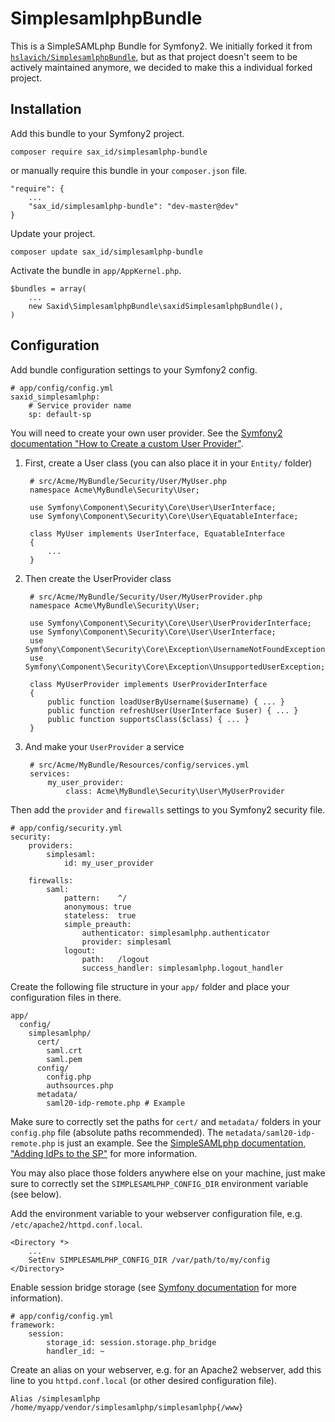 SimplesamlphpBundle
===================

This is a SimpleSAMLphp Bundle for Symfony2. We initially forked it from [`hslavich/SimplesamlphpBundle`](https://github.com/hslavich/SimplesamlphpBundle), but as that project doesn't seem to be actively maintained anymore, we decided to make this a individual forked project.

## Installation

Add this bundle to your Symfony2 project.

    composer require sax_id/simplesamlphp-bundle

or manually require this bundle in your `composer.json` file.

    "require": {
        ...
        "sax_id/simplesamlphp-bundle": "dev-master@dev"
    }

Update your project.

    composer update sax_id/simplesamlphp-bundle

Activate the bundle in `app/AppKernel.php`.

    $bundles = array(
        ...
        new Saxid\SimplesamlphpBundle\saxidSimplesamlphpBundle(),
    )


## Configuration

Add bundle configuration settings to your Symfony2 config.

    # app/config/config.yml
    saxid_simplesamlphp:
        # Service provider name
        sp: default-sp

You will need to create your own user provider. See the [Symfony2 documentation "How to Create a custom User Provider"](http://symfony.com/doc/current/cookbook/security/custom_provider.html).

1. First, create a User class (you can also place it in your `Entity/` folder)

        # src/Acme/MyBundle/Security/User/MyUser.php
        namespace Acme\MyBundle\Security\User;

        use Symfony\Component\Security\Core\User\UserInterface;
        use Symfony\Component\Security\Core\User\EquatableInterface;

        class MyUser implements UserInterface, EquatableInterface
        {
            ...
        }

2. Then create the UserProvider class

        # src/Acme/MyBundle/Security/User/MyUserProvider.php
        namespace Acme\MyBundle\Security\User;

        use Symfony\Component\Security\Core\User\UserProviderInterface;
        use Symfony\Component\Security\Core\User\UserInterface;
        use Symfony\Component\Security\Core\Exception\UsernameNotFoundException;
        use Symfony\Component\Security\Core\Exception\UnsupportedUserException;

        class MyUserProvider implements UserProviderInterface
        {
            public function loadUserByUsername($username) { ... }
            public function refreshUser(UserInterface $user) { ... }
            public function supportsClass($class) { ... }
        }

3. And make your `UserProvider` a service

        # src/Acme/MyBundle/Resources/config/services.yml
        services:
            my_user_provider:
                class: Acme\MyBundle\Security\User\MyUserProvider

Then add the `provider` and `firewalls` settings to you Symfony2 security file.

    # app/config/security.yml
    security:
        providers:
            simplesaml:
                id: my_user_provider

        firewalls:
            saml:
                pattern:    ^/
                anonymous: true
                stateless:  true
                simple_preauth:
                    authenticator: simplesamlphp.authenticator
                    provider: simplesaml
                logout:
                    path:   /logout
                    success_handler: simplesamlphp.logout_handler

Create the following file structure in your `app/` folder and place your configuration files in there.

    app/
      config/
        simplesamlphp/
          cert/
            saml.crt
            saml.pem
          config/
            config.php
            authsources.php
          metadata/
            saml20-idp-remote.php # Example

Make sure to correctly set the paths for `cert/` and `metadata/` folders in your `config.php` file (absolute paths recommended). The `metadata/saml20-idp-remote.php` is just an example. See the [SimpleSAMLphp documentation, "Adding IdPs to the SP"](https://simplesamlphp.org/docs/stable/simplesamlphp-sp#section_2) for more information.

You may also place those folders anywhere else on your machine, just make sure to correctly set the `SIMPLESAMLPHP_CONFIG_DIR` environment variable (see below).

Add the environment variable to your webserver configuration file, e.g. `/etc/apache2/httpd.conf.local`.

    <Directory *>
        ...
        SetEnv SIMPLESAMLPHP_CONFIG_DIR /var/path/to/my/config
    </Directory>

Enable session bridge storage (see [Symfony documentation](http://symfony.com/doc/current/cookbook/session/php_bridge.html) for more information).

    # app/config/config.yml
    framework:
        session:
            storage_id: session.storage.php_bridge
            handler_id: ~

Create an alias on your webserver, e.g. for an Apache2 webserver, add this line to you `httpd.conf.local` (or other desired configuration file).

    Alias /simplesamlphp /home/myapp/vendor/simplesamlphp/simplesamlphp{/www}

